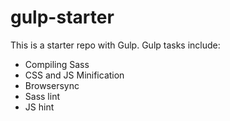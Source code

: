 # gulp-starter

This is a starter repo with Gulp. Gulp tasks include:
- Compiling Sass
- CSS and JS Minification
- Browsersync
- Sass lint
- JS hint
